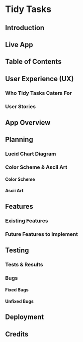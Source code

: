 # Tidy Tasks

## Introduction

## Live App

## Table of Contents

## User Experience (UX)
### Who Tidy Tasks Caters For
### User Stories

## App Overview

## Planning
### Lucid Chart Diagram
### Color Scheme & Ascii Art
#### Color Scheme
#### Ascii Art

## Features
### Existing Features
### Future Features to Implement

## Testing
### Tests & Results
### Bugs
#### Fixed Bugs
#### Unfixed Bugs

## Deployment

## Credits

